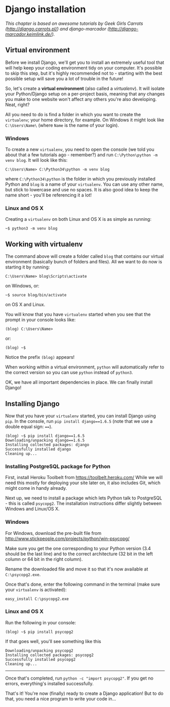 # Django installation

*This chapter is based on awesome tutorials by Geek Girls Carrots (http://django.carrots.pl/) and django-marcador (http://django-marcador.keimlink.de/).*

## Virtual environment

Before we install Django, we'll get you to install an extremely useful tool that will help keep your coding environment tidy on your computer. It's possible to skip this step, but it's highly recommended not to - starting with the best possible setup will save you a lot of trouble in the future!

So, let's create a **virtual environment** (also called a *virtualenv*). It will isolate your Python/Django setup on a per-project basis, meaning that any changes you make to one website won't affect any others you're also developing. Neat, right?

All you need to do is find a folder in which you want to create the `virtualenv`; your home directory, for example. On Windows it might look like `C:\Users\Name\` (where `Name` is the name of your login).

### Windows

To create a new `virtualenv`, you need to open the console (we told you about that a few tutorials ago - remember?) and run `C:\Python\python -m venv blog`. It will look like this:

    C:\Users\Name> C:\Python34\python -m venv blog

where `C:\Python34\python` is the folder in which you previously installed Python and `blog` is a name of your `virtualenv`. You can use any other name, but stick to lowercase and use no spaces. It is also good idea to keep the name short - you'll be referencing it a lot!

### Linux and OS X

Creating a `virtualenv` on both Linux and OS X is as simple as running:

    ~$ python3 -m venv blog

## Working with virtualenv

The command above will create a folder called `blog` that contains our virtual environment (basically bunch of folders and files). All we want to do now is starting it by running:

    C:\Users\Name> blog\Scripts\activate

on Windows, or:

    ~$ source blog/bin/activate

on OS X and Linux.

You will know that you have `virtualenv` started when you see that the prompt in your console looks like:

    (blog) C:\Users\Name>

or:

    (blog) ~$

Notice the prefix `(blog)` appears!

When working within a virtual environment, `python` will automatically refer to the correct version so you can use `python` instead of `python3`.

OK, we have all important dependencies in place. We can finally install Django!

## Installing Django

Now that you have your `virtualenv` started, you can install Django using `pip`. In the console, run `pip install django==1.6.5` (note that we use a double equal sign: `==`).

    (blog) ~$ pip install django==1.6.5
    Downloading/unpacking django==1.6.5
    Installing collected packages: django
    Successfully installed django
    Cleaning up...

### Installing PostgreSQL package for Python

First, install Heroku Toolbelt from https://toolbelt.heroku.com/ While we will need this mostly for deploying your site later on, it also includes Git, which might come in handy already.

Next up, we need to install a package which lets Python talk to PostgreSQL - this is called `psycopg2`. The installation instructions differ slightly between Windows and Linux/OS X.

### Windows

For Windows, download the pre-built file from http://www.stickpeople.com/projects/python/win-psycopg/

Make sure you get the one corresponding to your Python version (3.4 should be the last line) and to the correct architecture (32 bit in the left column or 64 bit in the right column).

Rename the downloaded file and move it so that it's now available at `C:\psycopg2.exe`.

Once that's done, enter the following command in the terminal (make sure your `virtualenv` is activated):

    easy_install C:\psycopg2.exe

### Linux and OS X

Run the following in your console:

    (blog) ~$ pip install psycopg2

If that goes well, you'll see something like this

    Downloading/unpacking psycopg2
    Installing collected packages: psycopg2
    Successfully installed psycopg2
    Cleaning up...

---

Once that's completed, run `python -c "import psycopg2"`. If you get no errors, everything's installed successfully.

That's it! You're now (finally) ready to create a Django application! But to do that, you need a nice program to write your code in...
